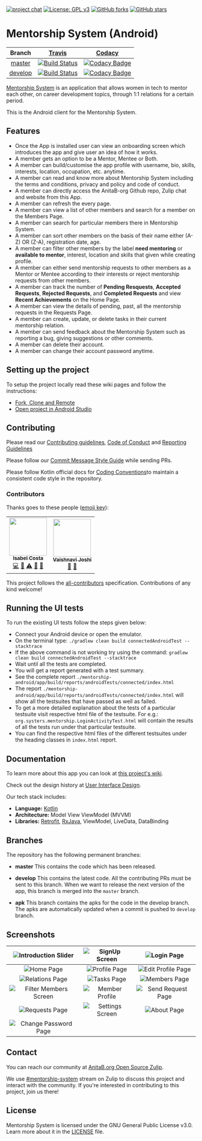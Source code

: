 
[![project chat](https://img.shields.io/badge/zulip-join_chat-brightgreen.svg?logo=zulip)](https://anitab-org.zulipchat.com/#narrow/stream/222534-mentorship-system)
[![License: GPL v3](https://img.shields.io/badge/License-GPL%20v3-blue.svg?logo=GNU)](http://www.gnu.org/licenses/gpl-3.0)
[![GitHub forks](https://img.shields.io/github/forks/anitab-org/mentorship-android?style=social)](https://github.com/anitab-org/mentorship-android/network)
[![GitHub stars](https://img.shields.io/github/stars/anitab-org/mentorship-android?style=social)](https://github.com/anitab-org/mentorship-android/stargazers)

# Mentorship System (Android)

| Branch | [Travis](https://travis-ci.org/) | [Codacy](https://www.codacy.com/) |
| :---: | :---: | :---: |
| [master](https://github.com/anitab-org/mentorship-android/tree/master) | [![Build Status](https://img.shields.io/travis/com/anitab-org/mentorship-android/master?logo=travis)](https://travis-ci.org/anitab-org/mentorship-android) | [![Codacy Badge](https://api.codacy.com/project/badge/Grade/ee27e44e4ac646e0afe440173ea47823?branch=master)](https://www.codacy.com/app/m-murad/mentorship-android) |
| [develop](https://github.com/anitab-org/mentorship-android/tree/develop) | [![Build Status](https://img.shields.io/travis/com/anitab-org/mentorship-android/develop?logo=travis)](https://travis-ci.org/anitab-org/mentorship-android) | [![Codacy Badge](https://api.codacy.com/project/badge/Grade/ee27e44e4ac646e0afe440173ea47823?branch=develop)](https://www.codacy.com/app/m-murad/mentorship-android) |

[Mentorship System](https://github.com/anitab-org/mentorship-backend) is an application that allows women in tech to mentor each other, on career development topics, through 1:1 relations for a certain period.

This is the Android client for the Mentorship System.

## Features
* Once the App is installed user can view an onboarding screen which introduces the app and give user an idea of how it works.
* A member gets an option to be a Mentor, Mentee or Both.
* A member can build/customise the app profile with username, bio, skills, interests, location, occupation, etc. anytime. 
* A member can read and know more about Mentorship System including the terms and conditions, privacy and policy and code of conduct.
* A member can directly access the AnitaB-org Github repo, Zulip chat and website from this App.
* A member can refresh the every page.
* A member can view a list of other members and search for a member on the Members Page.
* A member can search for particular members there in Mentorship System.
* A member can sort other members on the basis of their name either (A-Z) OR (Z-A), registration date, age.
* A member can filter other members by the label **need mentoring** or **available to mentor**, interest, location and skills that given while creating profile.
* A member can either send mentorship requests to other members as a Mentor or Mentee according to their interests or reject mentorship requests from other members.
* A member can track the number of **Pending Resquests**, **Accepted Requests**, **Rejected Requests**, and **Completed Requests** and view **Recent Achievements** on the Home Page.  
* A member can view the details of pending, past, all the mentorship requests in the Requests Page.
* A member can create, update, or delete tasks in their current mentorship relation.
* A member can send feedback about the Mentorship System such as reporting a bug, giving suggestions or other comments.
* A member can delete their account.
* A member can change their account password anytime.

## Setting up the project

To setup the project locally read these wiki pages and follow the instructions:

 - [Fork, Clone and Remote](https://github.com/anitab-org/mentorship-android/wiki/Fork%2C-Clone-%26-Remote)
 - [Open project in Android Studio](https://github.com/anitab-org/mentorship-android/wiki/Open-the-project-in-Android-Studio)

## Contributing 

Please read our [Contributing guidelines](https://github.com/anitab-org/mentorship-android/blob/develop/.github/CONTRIBUTING.md), [Code of Conduct](http://systers.io/code-of-conduct) and [Reporting Guidelines](http://systers.io/reporting-guidelines)

Please follow our [Commit Message Style Guide](https://github.com/anitab-org/mentorship-android/wiki/Commit-Message-Style-Guide) while sending PRs.

Please follow Kotlin official docs for [Coding Conventions](https://kotlinlang.org/docs/reference/coding-conventions.html)to maintain a consistent code style in the repository.

### Contributors

Thanks goes to these people ([emoji key](https://github.com/all-contributors/all-contributors#emoji-key)):

<!-- ALL-CONTRIBUTORS-LIST:START - Do not remove or modify this section -->
<!-- prettier-ignore-start -->
<!-- markdownlint-disable -->
<table>
  <tr>
    <td align="center"><a href="https://isabelcosta.github.io/"><img src="https://avatars.githubusercontent.com/u/11148726?v=4?s=100" width="100px;" alt=""/><br /><sub><b>Isabel Costa</b></sub></a><br /><a href="https://github.com/anitab-org/mentorship-android/commits?author=isabelcosta" title="Code">💻</a> <a href="#maintenance-isabelcosta" title="Maintenance">🚧</a> <a href="https://github.com/anitab-org/mentorship-android/commits?author=isabelcosta" title="Tests">⚠️</a> <a href="https://github.com/anitab-org/mentorship-android/commits?author=isabelcosta" title="Documentation">📖</a> <a href="#design-isabelcosta" title="Design">🎨</a></td>
    <td align="center"><a href="https://github.com/vj-codes"><img src="https://avatars.githubusercontent.com/u/60894542?v=4?s=100" width="100px;" alt=""/><br /><sub><b>Vaishnavi Joshi</b></sub></a><br /><a href="#maintenance-vj-codes" title="Maintenance">🚧</a> <a href="#design-vj-codes" title="Design">🎨</a></td>
  </tr>
</table>

<!-- markdownlint-restore -->
<!-- prettier-ignore-end -->

<!-- ALL-CONTRIBUTORS-LIST:END -->

This project follows the [all-contributors](https://github.com/all-contributors/all-contributors) specification.
Contributions of any kind welcome!

## Running the UI tests

To run the existing UI tests follow the steps given below:
* Connect your Android device or open the emulator.
* On the terminal type: `./gradlew clean build connectedAndroidTest --stacktrace`
* If the above command is not working try using the command: `gradlew clean build connectedAndroidTest --stacktrace`
* Wait until all the tests are completed.
* You will get a report generated with a test summary.
* See the complete report `./mentorship-android/app/build/reports/androidTests/connected/index.html`
* The report `./mentorship-android/app/build/reports/androidTests/connected/index.html` will show all the testsuites that have passed as well as failed.
* To get a more detailed explanation about the tests of a particular testsuite visit respective html file of the testsuite.
  For e.g.: `org.systers.mentorship.LoginActivityTest.html` will contain the results of all the tests run under that particular testsuite.
* You can find the respective html files of the different testsuites under the heading classes in `index.html` report.

## Documentation

To learn more about this app you can look at [this project's wiki](https://github.com/anitab-org/mentorship-android/wiki).

Check out the design history at [User Interface Design](https://github.com/anitab-org/mentorship-android/wiki/User-Interface-Design).

Our tech stack includes:
- **Language:** [Kotlin](https://kotlinlang.org/)
- **Architecture:** Model View ViewModel (MVVM)
- **Libraries:** [Retrofit](http://square.github.io/retrofit/), [RxJava](https://github.com/ReactiveX/RxJava), ViewModel, LiveData, DataBinding

## Branches

The repository has the following permanent branches:

 * **master** This contains the code which has been released.

 * **develop** This contains the latest code. All the contributing PRs must be sent to this branch. When we want to release the next version of the app, this branch is merged into the `master` branch.

 * **apk** This branch contains the apks for the code in the develop branch. The apks are automatically updated when a commit is pushed to `develop` branch.

## Screenshots
|![Introduction Slider](https://user-images.githubusercontent.com/63957920/107955208-86743280-6fc3-11eb-9d5f-0e1031beb992.jpeg)|![SignUp Screen](https://user-images.githubusercontent.com/63957920/107955263-968c1200-6fc3-11eb-952d-def226ef1174.jpeg)|![Login Page](https://user-images.githubusercontent.com/63957920/107955213-883df600-6fc3-11eb-9d43-768a25f11aff.jpeg)| 
|:---:|:---:|:---:|
|![Home Page](https://user-images.githubusercontent.com/63957920/107955205-84aa6f00-6fc3-11eb-95c7-4db92f18f6df.jpeg)|![Profile Page](https://user-images.githubusercontent.com/63957920/107955253-94c24e80-6fc3-11eb-9463-39aa50cb382c.jpeg)|![Edit Profile Page](https://user-images.githubusercontent.com/63957920/107955188-7f4d2480-6fc3-11eb-8698-66f41d6ae835.jpeg)|
|![Relations Page](https://user-images.githubusercontent.com/63957920/107955255-955ae500-6fc3-11eb-8d00-2664a2dce0cc.jpeg)|![Tasks Page](https://user-images.githubusercontent.com/63957920/107955267-9724a880-6fc3-11eb-9b20-c11ee5013014.jpeg)|![Members Page](https://user-images.githubusercontent.com/63957920/107955249-9429b800-6fc3-11eb-9a67-9a9cdafcb8ba.jpeg)|
|![Filter Members Screen](https://user-images.githubusercontent.com/63957920/107955194-81af7e80-6fc3-11eb-8ce7-c08d7e39b22a.jpeg)|![Member Profile](https://user-images.githubusercontent.com/63957920/107955215-8a07b980-6fc3-11eb-90b8-cde542c517bd.jpeg)|![Send Request Page](https://user-images.githubusercontent.com/63957920/107955259-95f37b80-6fc3-11eb-9e4f-5a284d82195a.jpeg)|
|![Requests Page](https://user-images.githubusercontent.com/63957920/107955257-955ae500-6fc3-11eb-8aec-488ed1cd8e0a.jpeg)|![Settings Screen](https://user-images.githubusercontent.com/63957920/107955260-95f37b80-6fc3-11eb-8862-4e0668c6d6e1.jpeg)|![About Page](https://user-images.githubusercontent.com/63957920/107955159-76f4e980-6fc3-11eb-87f8-464d6e9b9db4.jpeg)|
|![Change Password Page](https://user-images.githubusercontent.com/63957920/107955177-7bb99d80-6fc3-11eb-8a61-729001a3c330.jpeg)|
## Contact

You can reach our community at [AnitaB.org Open Source Zulip](https://anitab-org.zulipchat.com/).

We use [#mentorship-system](https://anitab-org.zulipchat.com/#narrow/stream/222534-mentorship-system) stream on Zulip to discuss this project and interact with the community. If you're interested in contributing to this project, join us there!

## License

Mentorship System is licensed under the GNU General Public License v3.0. Learn more about it in the [LICENSE](LICENSE) file.
